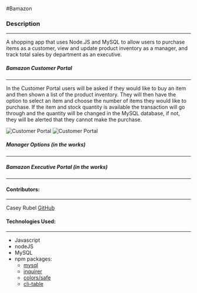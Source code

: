 #Bamazon

### Description
***

A shopping app that uses Node.JS and MySQL to allow users to purchase items as a customer, view and update product inventory as a manager, and track total sales by department as an executive.

##### Bamazon Customer Portal
***


In the Customer Portal users will be asked if they would like to buy an item and then shown a list of the product inventory. They will then have the option to select an item and choose the number of items they would like to purchase. If the item and stock quantity is available the transaction will go through and the quantity will be changed in the MySQL database, if not, they will be alerted that they cannot make the purchase.

![Customer Portal](SS2.png)
![Customer Portal](SS1.png)

##### Manager Options (in the works)
***

##### Bamazon Executive Portal (in the works)
***


#### Contributors:
***

Casey Rubel [GitHub](https://github.com/caseyrubel)



#### Technologies Used:
***

* Javascript
* nodeJS
* MySQL
* npm packages:
	- [mysql](https://github.com/felixge/node-mysql)
	- [inquirer](https://github.com/flatiron/prompt)
	- [colors/safe](https://github.com/Marak/colors.js)
	- [cli-table](https://github.com/Automattic/cli-table)




